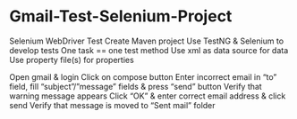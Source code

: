 # Gmail-Test-Selenium-Project
Selenium WebDriver Test 
Create Maven project
Use TestNG & Selenium to develop tests
One task == one test method
Use xml as data source for data
Use property file(s) for properties




Open gmail & login
Click on compose button
Enter incorrect email in “to” field, fill “subject”/”message” fields & press “send” button
Verify that warning message appears
Click “OK” & enter correct email address & click send
Verify that message is moved to “Sent mail” folder
